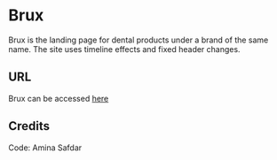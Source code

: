 # Brux
Brux is the landing page for dental products under a brand of the same name. The site uses timeline effects and fixed header changes.

## URL

Brux can be accessed [here](https://brux-107.superhi.com/)

## Credits

Code: Amina Safdar
